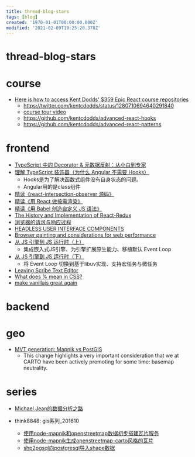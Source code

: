 ```yaml
---
title: thread-blog-stars
tags: [blog]
created: '1970-01-01T00:00:00.000Z'
modified: '2021-02-09T19:25:20.378Z'
---
```


# thread-blog-stars

# course

- [Here is how to access Kent Dodds' $359 Epic React course repositories](https://www.reddit.com/r/reactjs/comments/j2la5p/here_is_how_to_access_kent_dodds_359_epic_react/)
  - https://twitter.com/kentcdodds/status/1280710694640291840
  - [course tour video](https://www.youtube.com/watch?v=SDWxeGKX7Fs)
  - https://github.com/kentcdodds/advanced-react-hooks
  - https://github.com/kentcdodds/advanced-react-patterns
# frontend
- [TypeScript 中的 Decorator & 元数据反射：从小白到专家](https://zhuanlan.zhihu.com/p/20743919)
- [理解 TypeScript 装饰器（为什么 Angular 不需要 Hooks）](https://zhuanlan.zhihu.com/p/65764702)
  - Hooks是为了解决函数式组件没有自身状态的问题。
  - Angular用的是class组件
- [精读《react-intersection-observer 源码》](https://zhuanlan.zhihu.com/p/149926289)
- [精读《用 React 做按需渲染》](https://zhuanlan.zhihu.com/p/146588607)
- [精读《用 Babel 创造自定义 JS 语法》](https://zhuanlan.zhihu.com/p/85543308)
- [The History and Implementation of React-Redux](https://blog.isquaredsoftware.com/2018/11/react-redux-history-implementation/)
- [浏览器的请求与响应过程](https://muxiaobai.github.io/2018/06/07/%E6%B5%8F%E8%A7%88%E5%99%A8%E7%9A%84%E8%AF%B7%E6%B1%82%E4%B8%8E%E5%93%8D%E5%BA%94%E8%BF%87%E7%A8%8B/)
- [HEADLESS USER INTERFACE COMPONENTS](https://www.merrickchristensen.com/articles/headless-user-interface-components/)
- [Browser painting and considerations for web performance](https://css-tricks.com/browser-painting-and-considerations-for-web-performance/)
- [从 JS 引擎到 JS 运行时（上）](https://zhuanlan.zhihu.com/p/104333176)
  - 集成嵌入式JS引擎、为引擎扩展原生能力、移植默认 Event Loop
- [从 JS 引擎到 JS 运行时（下）](https://zhuanlan.zhihu.com/p/104501929)
  - 将 Event Loop 切换到基于libuv实现、支持宏任务与微任务
- [Leaving Scribe Text Editor](https://www.theguardian.com/info/2019/jan/24/leaving-scribe)
- [What does % mean in CSS?](https://wattenberger.com/blog/css-percents)
- [make vanillajs great again](https://github.com/krausest/js-framework-benchmark/issues/403)
# backend

# geo

- [MVT generation: Mapnik vs PostGIS](https://carto.com/blog/MVT-mapnik-vs-postgis/)
  - This change highlights a very important consideration that we at CARTO have been actively promoting for some time: basemap neutrality.
# series
- [Michael Jean的数据分析之路](https://zhuanlan.zhihu.com/c_1190937767960715264)

- think8848: gis系列_201610
  - [使用node-mapnik和openstreetmap数据初步搭建瓦片服务](https://www.cnblogs.com/think8848/p/6262696.html)
  - [使用node-mapnik生成openstreetmap-carto风格的瓦片](https://www.cnblogs.com/think8848/p/6241836.html)
  - [shp2pgsql向postgresql导入shape数据](https://www.cnblogs.com/think8848/p/6929351.html)
